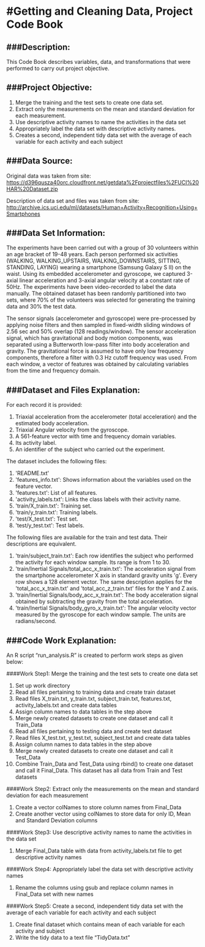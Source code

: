 #Getting and Cleaning Data, Project Code Book
=============================================

###Description:
--------------

This Code Book describes variables, data, and transformations that were performed to carry out project objective.

###Project Objective:
--------------------

1.	Merge the training and the test sets to create one data set.
2.	Extract only the measurements on the mean and standard deviation for each measurement. 
3.	Use descriptive activity names to name the activities in the data set
4.	Appropriately label the data set with descriptive activity names.
5.	Creates a second, independent tidy data set with the average of each variable for each activity and each subject

###Data Source:
--------------

Original data was taken from site: https://d396qusza40orc.cloudfront.net/getdata%2Fprojectfiles%2FUCI%20HAR%20Dataset.zip

Description of data set and files was taken from site:
http://archive.ics.uci.edu/ml/datasets/Human+Activity+Recognition+Using+Smartphones

###Data Set Information:
-----------------------

The experiments have been carried out with a group of 30 volunteers within an age bracket of 19-48 years. Each person performed six activities (WALKING, WALKING_UPSTAIRS, WALKING_DOWNSTAIRS, SITTING, STANDING, LAYING) wearing a smartphone (Samsung Galaxy S II) on the waist. Using its embedded accelerometer and gyroscope, we captured 3-axial linear acceleration and 3-axial angular velocity at a constant rate of 50Hz. The experiments have been video-recorded to label the data manually. The obtained dataset has been randomly partitioned into two sets, where 70% of the volunteers was selected for generating the training data and 30% the test data. 

The sensor signals (accelerometer and gyroscope) were pre-processed by applying noise filters and then sampled in fixed-width sliding windows of 2.56 sec and 50% overlap (128 readings/window). The sensor acceleration signal, which has gravitational and body motion components, was separated using a Butterworth low-pass filter into body acceleration and gravity. The gravitational force is assumed to have only low frequency components, therefore a filter with 0.3 Hz cutoff frequency was used. From each window, a vector of features was obtained by calculating variables from the time and frequency domain.

###Dataset and Files Explanation:
--------------------------------

For each record it is provided:

1. Triaxial acceleration from the accelerometer (total acceleration) and the estimated body acceleration.
2. Triaxial Angular velocity from the gyroscope. 
3. A 561-feature vector with time and frequency domain variables. 
4. Its activity label. 
5. An identifier of the subject who carried out the experiment.

The dataset includes the following files:

1. 'README.txt'
2. 'features_info.txt': Shows information about the variables used on the feature vector.
3. 'features.txt': List of all features.
4. 'activity_labels.txt': Links the class labels with their activity name.
5. 'train/X_train.txt': Training set.
6. 'train/y_train.txt': Training labels.
7. 'test/X_test.txt': Test set.
8. 'test/y_test.txt': Test labels.

The following files are available for the train and test data. Their descriptions are equivalent. 

1. 'train/subject_train.txt': Each row identifies the subject who performed the activity for each window sample. Its range is from 1 to 30. 
2. 'train/Inertial Signals/total_acc_x_train.txt': The acceleration signal from the smartphone accelerometer X axis in standard gravity units 'g'. Every row shows a 128 element vector. The same description applies for the 'total_acc_x_train.txt' and 'total_acc_z_train.txt' files for the Y and Z axis.
3. 'train/Inertial Signals/body_acc_x_train.txt': The body acceleration signal obtained by subtracting the gravity from the total acceleration. 
4. 'train/Inertial Signals/body_gyro_x_train.txt': The angular velocity vector measured by the gyroscope for each window sample. The units are radians/second. 

###Code Work Explanation:
------------------------

An R script “run_analysis.R” is created to perform work steps as given below:

####Work Step1: Merge the training and the test sets to create one data set

1.	Set up work directory
2.	Read all files pertaining to training data and create train dataset
  1. Read files X_train.txt, y_train.txt, subject_train.txt, features.txt, activity_labels.txt and create data tables
  2. Assign column names to data tables in the step above
  3. Merge newly created datasets to create one dataset and call it Train_Data
3.	Read all files pertaining to testing data and create test dataset
  1. Read files X_test.txt, y_test.txt, subject_test.txt and create data tables
  2. Assign column names to data tables in the step above
  3. Merge newly created datasets to create one dataset and call it Test_Data
4.	Combine Train_Data and Test_Data using rbind() to create one dataset and call it Final_Data. This dataset has all data from Train and Test datasets

####Work Step2: Extract only the measurements on the mean and standard deviation for each measurement

1.	Create a vector colNames to store column names from Final_Data 
2.	Create another vector using colNames to store data for only ID, Mean and Standard Deviation columns
	
####Work Step3: Use descriptive activity names to name the activities in the data set

1.	Merge Final_Data table with data from activity_labels.txt file to get descriptive activity names

####Work Step4: Appropriately label the data set with descriptive activity names

1.	Rename the columns using gsub and replace column names in Final_Data set with new names

####Work Step5: Create a second, independent tidy data set with the average of each variable for each activity and each subject

1.	Create final dataset which contains mean of each variable for each activity and subject
2.	Write the tidy data to a text file “TidyData.txt”

